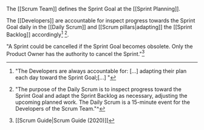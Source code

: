 
The [[Scrum Team]] defines the Sprint Goal at the [[Sprint Planning]].

The [[Developers]] are accountable for inspect progress towards the Sprint Goal daily in the [[Daily Scrum]] and [[Scrum pillars|adapting]] the [[Sprint Backlog]] accordingly[^devs-accountable] [^sprint-goal-daily-scrum].

[^devs-accountable]: "The Developers are always accountable for: \[...\] adapting their plan each day toward the Sprint Goal;\[...\] "[^scrum-guide-2020]

[^sprint-goal-daily-scrum]: "The purpose of the Daily Scrum is to inspect progress toward the Sprint Goal and adapt the Sprint Backlog as necessary, adjusting the upcoming planned work. The Daily Scrum is a 15-minute event for the Developers of the Scrum Team."^[^scrum-guide-2020]


"A Sprint could be cancelled if the Sprint Goal becomes obsolete. Only the Product Owner has the authority to cancel the Sprint."[^scrum-guide-2020]

[^scrum-guide-2020]: [[Scrum Guide|Scrum Guide (2020)]]
